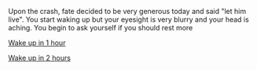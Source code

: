 Upon the crash, fate decided to be very generous today and said "let him live".
You start waking up but your eyesight is very blurry and your head is aching. You begin to ask yourself if you should rest more

[Wake up in 1 hour](woken-by-monkey.md)

[Wake up in 2 hours](woken-by-gorilla.md)
